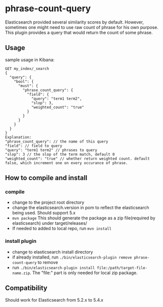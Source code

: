 # phrase-count-query

Elasticsearch provided several similarity scores by default. However, sometimes one might need to use raw count of phrase for his own purpose. This plugin provides a query that would return the count of some phrase.

## Usage

sample usage in Kibana:
```
GET my_index/_search
{
  "query": {
    "bool": {
      "must": {
        "phrase_count_query": {
          "field": {
            "query": "term1 term2",
            "slop": 3,
            "weighted_count": "true"
          }
        }
      }
    }
  }
}
Explanation:
"phrase_count_query": // the name of this query
"field": // field to query
"query": "term1 term2" // phrases to query
"slop": 3 // the slop of the term match, default 0
"weighted_count": "true" // whether return weighted count. default false, which increment one on every occurance of phrase.
```



## How to compile and install
### compile
- change to the project root directory
- change the elasticsearch.version in pom to reflect the elasticsearch being used. Should support 5.x
- `mvn package` This should generate the package as a zip file(required by elasticsearch) under target/releases/
- If needed to added to local repo, run `mvn install`
### install plugin
- change to elasticsearch install directory
- if already installed, run `./bin/elasticsearch-plugin remove phrase-count-query` to remove
- run `./bin/elasticsearch-plugin install file:/path/target-file-name.zip`. The "file:" part is only needed for local zip package.

## Compatibility
Should work for Elasticsearch from 5.2.x to 5.4.x